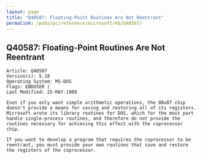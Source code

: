 ```yaml
---
layout: page
title: "Q40587: Floating-Point Routines Are Not Reentrant"
permalink: /pubs/pc/reference/microsoft/kb/Q40587/
---
```


## Q40587: Floating-Point Routines Are Not Reentrant

	Article: Q40587
	Version(s): 5.10
	Operating System: MS-DOS
	Flags: ENDUSER |
	Last Modified: 25-MAY-1989
	
	Even if you only want simple arithmetic operations, the 80x87 chip
	doesn't provide a means for saving and restoring all of its registers.
	Microsoft wrote its library routines for DOS, which for the most part
	handle single-process routines, and therefore do not provide the
	routines necessary for achieving this effect with the coprocessor
	chip.
	
	If you want to develop a program that requires the coprocessor to be
	reentrant, you must provide your own routines that save and restore
	the registers of the coprocessor.
